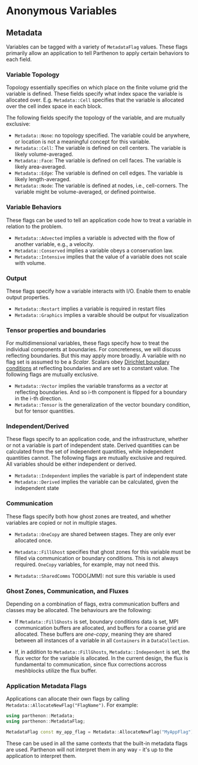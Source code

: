 # Anonymous Variables

## Metadata

Variables can be tagged with a variety of `MetadataFlag` values. These flags
primarily allow an application to tell Parthenon to apply certain behaviors to
each field.

### Variable Topology

Topology essentially specifies on which place on the finite volume
grid the variable is defined. These fields specify what index space
the variable is allocated over. E.g.  `Metadata::Cell` specifies that
the variable is allocated over the cell index space in each block.

The following fields specify the topology of the variable, and are
mutually exclusive:

- `Metadata::None`: no topology specified. The variable could be
  anywhere, or location is not a meaningful concept for this variable.
- `Metadata::Cell`: The variable is defined on cell centers. The
  variable is likely volume-averaged.
- `Metadata::Face`: The variable is defined on cell faces. The
  variable is likely area-averaged.
- `Metadata::Edge`: The variable is defined on cell edges. The
  variable is likely length-averaged.
- `Metadata::Node`: The variable is defined at nodes, i.e.,
  cell-corners. The variable might be volume-averaged, or defined
  pointwise.

### Variable Behaviors

These flags can be used to tell an application code how to treat a
variable in relation to the problem.

- `Metadata::Advected` implies a variable is advected with the flow of
  another variable, e.g., a velocity.
- `Metadata::Conserved` implies a variable obeys a conservation law.
- `Metadata::Intensive` implies that the value of a variable does not
  scale with volume.

### Output

These flags specify how a variable interacts with I/O. Enable them to
enable output properties.

- `Metadata::Restart` implies a variable is required in restart files
- `Metadata::Graphics` implies a varaible should be output for visualization

### Tensor properties and boundaries

For multidimensional variables, these flags specify how to treat the
individual components at boundaries. For concreteness, we will discuss
reflecting boundaries. But this may apply more broadly. A variable
with no flag set is assumed to be a *Scalar*. Scalars obey 
[Dirichlet boundary conditions](https://en.wikipedia.org/wiki/Dirichlet_boundary_condition)
at reflecting boundaries and are set to a constant value.
The following flags are mutually exclusive.

- `Metadata::Vector` implies the variable transforms as a *vector* at
  reflecting boundaries. And so i-th component is flipped for a
  boundary in the i-th direction.
- `Metadata::Tensor` is the generalization of the vector boundary
  condition, but for tensor quantities.

### Independent/Derived

These flags specify to an application code, and the infrastructure,
whether or not a variable is part of independent state. Derived
quantities can be calculated from the set of independent quantities,
while independent quantities cannot. The following flags are mutually
exclusive and required. All variables should be either independent or
derived.

- `Metadata::Independent` implies the variable is part of independent
  state
- `Metadata::Derived` implies the variable can be calculated, given
  the independent state

### Communication

These flags specify both how ghost zones are treated, and whether
variables are copied or not in multiple stages.

- `Metadata::OneCopy` are shared between stages. They are only ever
  allocated once.
- `Metadata::FillGhost` specifies that ghost zones for this variable
  must be filled via communication or boundary conditions. This is not
  always required. `OneCopy` variables, for example, may not need
  this.

- `Metadata::SharedComms` TODO(JMM): not sure this variable is used

### Ghost Zones, Communication, and Fluxes

Depending on a combination of flags, extra communication buffers and
classes may be allocated. The behaviours are the following:

- If `Metadata::FillGhosts` is set, boundary conditions data is set,
  MPI communication buffers are allocated, and buffers for a coarse
  grid are allocated. These buffers are *one-copy*, meaning they are
  shared between all instances of a variable in all `Containers` in a
  `DataCollection`.

- If, in addition to `Metadata::FillGhosts`, `Metadata::Independent`
  is set, the flux vector for the variable is allocated. In the
  current design, the flux is fundamental to communication, since flux
  corrections accross meshblocks utilize the flux buffer.

### Application Metadata Flags

Applications can allocate their own flags by calling
`Metadata::AllocateNewFlag("FlagName")`. For example:
```c++
using parthenon::Metadata;
using parthenon::MetadataFlag;

MetadataFlag const my_app_flag = Metadata::AllocateNewFlag("MyAppFlag");
```

These can be used in all the same contexts that the built-in metadata
flags are used. Parthenon will not interpret them in any way - it's up
to the application to interpret them.
